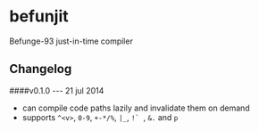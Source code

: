 befunjit
========

Befunge-93 just-in-time compiler

Changelog
---------

####v0.1.0 --- 21 jul 2014
 + can compile code paths lazily and invalidate them on demand
 + supports `^<v>`, `0-9`, `+-*/%`, `|_`, ``!` ``, `&.` and `p`